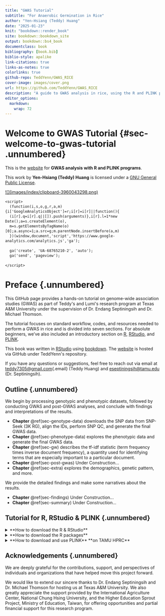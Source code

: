 ```yaml
---
title: "GWAS Tutorial"
subtitle: "For Anaerobic Germination in Rice"
author: "Yen-Hsiang (Teddy) Huang"
date: "2025-01-23"
knit: "bookdown::render_book"
site: bookdown::bookdown_site
output: bookdown::bs4_book
documentclass: book
bibliography: [book.bib]
biblio-style: apalike
link-citations: true
links-as-notes: true
colorlinks: true
github-repo: TeddYenn/GWAS_RICE
cover-image: images/cover.png
url: https://github.com/TeddYenn/GWAS_RICE
description: "A guide to GWAS analysis in rice, using the R and PLINK programs"
editor_options: 
  markdown: 
    wrap: 72
---
```




# Welcome to GWAS Tutorial {#sec-welcome-to-gwas-tutorial .unnumbered}

This is the [website](https://teddyenn.github.io/GWAS_RICE/) for **GWAS
analysis with R and PLINK programs**.

This work by **Yen-Hsiang (Teddy) Huang** is licensed under a
<a rel="license" href="https://www.gnu.org/licenses/gpl-3.0.html.en">GNU
General Public License</a>.

<a href="https://www.gnu.org/licenses/gpl-3.0.html.en">
![](images/index/clipboard-3960043298.png)</a>

```{=html}
<script>
  (function(i,s,o,g,r,a,m){i['GoogleAnalyticsObject']=r;i[r]=i[r]||function(){
  (i[r].q=i[r].q||[]).push(arguments)},i[r].l=1*new Date();a=s.createElement(o),
  m=s.getElementsByTagName(o)[0];a.async=1;a.src=g;m.parentNode.insertBefore(a,m)
  })(window,document,'script','https://www.google-analytics.com/analytics.js','ga');

  ga('create', 'UA-68765210-2', 'auto');
  ga('send', 'pageview');

</script>
```

# Preface {.unnumbered}

This GitHub page provides a hands-on tutorial on genome-wide association
studies (GWAS) as part of Teddy's and Lumi's research program at Texas
A&M University under the supervision of Dr. Endang Septiningsih and Dr.
Michael Thomson.

The tutorial focuses on standard workflow, codes, and resources needed
to perform a GWAS in rice and is divided into seven sections. For
absolute beginners, we’ve also included an introductory section on
[R](https://www.r-project.org/),
[RStudio](https://posit.co/download/rstudio-desktop/), and
[PLINK](https://www.cog-genomics.org/plink/).

This book was written in [RStudio](http://www.rstudio.com/ide/) using
[bookdown](http://bookdown.org/). The
[website](https://teddyenn.github.io/GWAS_RICE/) is hosted via GitHub
under TeddYenn's repository.

If you have any questions or suggestions, feel free to reach out via
email at [teddy7305\@gmail.com](mailto:teddy7305@gmail.com){.email}
(Teddy Huang) and
[eseptiningsih\@tamu.edu](mailto:eseptiningsih@tamu.edu) (Dr.
Septiningsih).

## Outline {.unnumbered}

We begin by processing genotypic and phenotypic datasets, followed by
conducting GWAS and post-GWAS analyses, and conclude with findings and
interpretations of the results.

-   **Chapter** \@ref(sec-genotype-data) downloads the SNP data from
    SNP-Seek (3K RG), align the IDs, perform SNP QC, and generate the
    final GWAS data.
-   **Chapter** \@ref(sec-phenotype-data) explores the phenotypic data
    and generate the final GWAS data.
-   **Chapter** \@ref(sec-gw) describes the tf-idf statistic (term
    frequency times inverse document frequency), a quantity used for
    identifying terms that are especially important to a particular
    document.
-   **Chapter** \@ref(sec-post-gwas) Under Construction...
-   **Chapter** \@ref(sec-extra) explores the demographics, genetic
    pattern, and more.

We provide the detailed findings and make some narratives about the
results.

-   **Chapter** \@ref(sec-findings) Under Construction...
-   **Chapter** \@ref(sec-summary) Under Construction...

## Tutorial for R, RStudio & PLINK {.unnumbered}

<details>

<summary>**How to download the R & RStudio**</summary>

<div class="rmdtip">
<p>For TAMU HPRC users, you don’t need to download RStudio. There is the
built-in RStudio can be launch online on HPRC.</p>
</div>

**Step 1: Download and Install R (Prerequisite)**

1.  Visit the official R Project website: <https://www.r-project.org/>.

    -   **Windows**: Click **Download R for Windows**, select "base,"
        and download the latest version.

    -   **MacOS**: Click **Download R for macOS** and choose the correct
        version for your system.

2.  Install R by double-clicking the downloaded installer and following
    the on-screen instructions. Use the default options unless specific
    needs arise.

**Step 2: Download RStudio**

1.  Go to the RStudio official download page:
    <https://posit.co/download/rstudio-desktop/>.

2.  Click **Download** under "RStudio Desktop - Open Source License."

3.  Select the version suitable for your operating system:

    -   **Windows**: `.exe` file

    -   **MacOS**: `.dmg` file

**Step 3: Install RStudio**

1.  Locate the downloaded file and double-click it to start the
    installation.

    -   **Windows**: Run the `.exe` installer and follow the wizard
        steps.

    -   **MacOS**: Drag the RStudio icon into the Applications folder.

2.  After installation, launch RStudio.

**Step 4: Launch RStudio**

1.  Open RStudio by clicking the shortcut created during installation or
    searching for "RStudio" in your system's application launcher.

2.  RStudio will automatically detect your R installation and link to
    it.

**Step 5: Familiarize Yourself with RStudio Interface**

RStudio has four main panels:

1.  **Console (Bottom-left)**: Where you run R commands.

2.  **Source (Top-left)**: For writing and editing scripts.

3.  **Environment/History (Top-right)**: Displays objects, variables,
    and command history.

4.  **Plots/Files/Help (Bottom-right)**: Displays plots, files, and R
    documentation.

</details>

<details>

<summary>**How to download the R packages**</summary>

**Step 1: Understand R Packages**

R packages are collections of functions, data, and documentation that
extend R's capabilities. These packages are hosted on CRAN,
Bioconductor, or GitHub.

**Step 2: Install CRAN Packages**

1.  **Basic Installation**: Use the `install.packages()` function to
    install packages from CRAN. For example: This command downloads and
    installs the `ggplot2` package.

    ``` r
    install.packages("ggplot2") 
    ```

    **Load the Package**: After installation, load the package using:
    Once loaded, you can use its functions.

    ``` r
    library(ggplot2) 
    ```

**Step 3: Install Bioconductor Packages**

Bioconductor hosts many bioinformatics packages. To install, follow
these steps:

1.  **Install BiocManager**:

    ``` r
    install.packages("BiocManager") 
    ```

2.  **Install Bioinformatics Packages:** Use `BiocManager::install()` to
    install Bioconductor packages. Example: This installs the `ggtree`
    package.

    ``` r
    BiocManager::install("ggtree") 
    ```

3.  **Load the Package**:

    ``` r
    library(ggtree)
    ```

**Step 4: Install GitHub Packages**

Some specialized packages are hosted on GitHub. To install these:

1.  **Install `remotes` or `devtools`**:

    ``` r
    install.packages("remotes") 
    ```

2.  **Install a Package from GitHub**: Use `remotes::install_github()`.
    For example: This installs the `circlize` package for circular
    visualization.

    ``` r
    remotes::install_github("TeddYenn/ShiNyP_Test")  
    ```

3.  **Load the Package**:

    ``` r
    library(ShiNyP_Test) 
    ```

**Step 5: Update R Packages**

1.  To update all installed packages:

    ``` r
    update.packages(ask = FALSE) 
    ```

<!-- -->

2.  For Bioconductor packages:

    ``` r
    BiocManager::install(update = TRUE) 
    ```

**Step 6: Uninstall a Package (If Needed)**

If you need to remove a package:

``` r
remove.packages("ggplot2") 
```

**Summary of Installation Methods**

| Source       | Command Example                                   |
|--------------|---------------------------------------------------|
| CRAN         | `install.packages("ggplot2")`                     |
| Bioconductor | `BiocManager::install("ggtree")`                  |
| GitHub       | `remotes::install_github("TeddYenn/ShiNyP_Test")` |

</details>

<details>

<summary>**How to download and use PLINK** **on TAMU HPRC**</summary>

**Step 1: Download the PLINK File**

1.  Visit the [PLINK website](https://www.cog-genomics.org/plink/1.9/).

2.  Download the **Linux 64-bit** version, which is compatible with the
    [FASTER
    system](https://hprc.tamu.edu/kb/User-Guides/FASTER/Hardware/).

**Step 2: Extract and Upload the PLINK File to TAMU HPRC**

1.  Extract the downloaded PLINK file (e.g., `plink_linux_x86_64`).

2.  Upload the extracted PLINK folder to TAMU HPRC via the file transfer
    method you prefer. For example:

    -   Create an `Upload` folder in your home directory
        (`/home/<username>/Upload`).

    -   Place the PLINK folder (`plink_linux_x86_64`) inside this
        directory.

**Step 3: Open the Terminal on TAMU HPRC**

1.  Log in to the TAMU HPRC portal.

2.  Navigate to your working directory where the PLINK file was
    uploaded.

3.  Click **`>_ Open in Terminal`** to access the terminal interface.

**Step 4: Verify Your Current Directory**

1.  Run the command after \$

    ```         
    pwd 
    ```

2.  Confirm that you are in the directory where the PLINK file is
    located. For example:

    ```         
     /home/teddy.yh.huang/Upload/plink_linux_x86_64 
    ```

**Step 5: Make the PLINK File Executable and Test It**

-   In the terminal, navigate to the PLINK folder if not already there:

    ```         
    cd /home/<username>/Upload/plink_linux_x86_6 
    ```

-   Run the following commands:

    ```         
    chmod +x plink 
    ./plink --help 
    ```

    -   **`chmod +x plink`**: Grants the PLINK file executable
        permissions.
    -   **`./plink --help`**: Runs the PLINK executable and displays
        help information to confirm proper setup.

**Step 6: Upload Your Data and Use PLINK**

1.  Upload your data files (e.g., `.bed`, `.bim`, `.fam` files) into the
    working directory (`/home/<username>/Upload/plink_linux_x86_64`).

2.  Use PLINK commands to process your data.

**Example: Converting `.bfile` to `.vcf`**

1.  Assuming your `.bed`, `.bim`, and `.fam` files are named `data.bed`,
    `data.bim`, and `data.fam`, use the following command:

    ```         
    ./plink --bfile data --recode vcf --out data 
    ```

<!-- -->

2.  This will generate a VCF file named `data.vcf` in your current
    directory.

</details>

## Acknowledgements {.unnumbered}

We are deeply grateful for the contributions, support, and perspectives
of individuals and organizations that have helped move this project
forward.

We would like to extend our sincere thanks to Dr. Endang Septiningsih
and Dr. Michael Thomson for hosting us at Texas A&M University. We also
greatly appreciate the support provided by the International Agriculture
Center, National Chung Hsing University, and the Higher Education Sprout
Project, Ministry of Education, Taiwan, for offering opportunities and
partial financial support for this research program.

